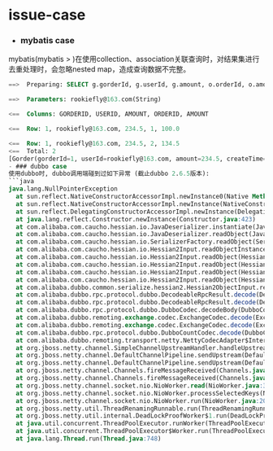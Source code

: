 # issue-case
- ### mybatis case

mybatis(mybatis > )在使用collection、association关联查询时，对结果集进行去重处理时，会忽略nested map，造成查询数据不完整。
```sql
==>  Preparing: SELECT g.gorderId, g.userId, g.amount, o.orderId, o.amount FROM gorder as g JOIN `order` as o ON g.gorderId = o.gorderId WHERE g.userId = ? 

==>  Parameters: rookiefly@163.com(String)

<==  Columns: GORDERID, USERID, AMOUNT, ORDERID, AMOUNT

<==  Row: 1, rookiefly@163.com, 234.5, 1, 100.0

<==  Row: 1, rookiefly@163.com, 234.5, 2, 134.5
<==  Total: 2
[Gorder(gorderId=1, userId=rookiefly@163.com, amount=234.5, createTime=null, updateTime=null, order=null, orderList=[Order(orderId=1, gorderId=1, userId=rookiefly@163.com, amount=234.5, createTime=null, updateTime=null), Order(orderId=2, gorderId=1, userId=rookiefly@163.com, amount=234.5, createTime=null, updateTime=null)])]
- ### dubbo case
使用dubbo时, dubbo调用端碰到过如下异常 (截止dubbo 2.6.5版本):
```java
java.lang.NullPointerException
  at sun.reflect.NativeConstructorAccessorImpl.newInstance0(Native Method)
  at sun.reflect.NativeConstructorAccessorImpl.newInstance(NativeConstructorAccessorImpl.java:62)
  at sun.reflect.DelegatingConstructorAccessorImpl.newInstance(DelegatingConstructorAccessorImpl.java:45)
  at java.lang.reflect.Constructor.newInstance(Constructor.java:423)
  at com.alibaba.com.caucho.hessian.io.JavaDeserializer.instantiate(JavaDeserializer.java:312)
  at com.alibaba.com.caucho.hessian.io.JavaDeserializer.readObject(JavaDeserializer.java:201)
  at com.alibaba.com.caucho.hessian.io.SerializerFactory.readObject(SerializerFactory.java:526)
  at com.alibaba.com.caucho.hessian.io.Hessian2Input.readObjectInstance(Hessian2Input.java:2820)
  at com.alibaba.com.caucho.hessian.io.Hessian2Input.readObject(Hessian2Input.java:2743)
  at com.alibaba.com.caucho.hessian.io.Hessian2Input.readObject(Hessian2Input.java:2278)
  at com.alibaba.com.caucho.hessian.io.Hessian2Input.readObject(Hessian2Input.java:2717)
  at com.alibaba.com.caucho.hessian.io.Hessian2Input.readObject(Hessian2Input.java:2278)
  at com.alibaba.dubbo.common.serialize.hessian2.Hessian2ObjectInput.readObject(Hessian2ObjectInput.java:84)
  at com.alibaba.dubbo.rpc.protocol.dubbo.DecodeableRpcResult.decode(DecodeableRpcResult.java:121)
  at com.alibaba.dubbo.rpc.protocol.dubbo.DecodeableRpcResult.decode(DecodeableRpcResult.java:143)
  at com.alibaba.dubbo.rpc.protocol.dubbo.DubboCodec.decodeBody(DubboCodec.java:90)
  at com.alibaba.dubbo.remoting.exchange.codec.ExchangeCodec.decode(ExchangeCodec.java:125)
  at com.alibaba.dubbo.remoting.exchange.codec.ExchangeCodec.decode(ExchangeCodec.java:85)
  at com.alibaba.dubbo.rpc.protocol.dubbo.DubboCountCodec.decode(DubboCountCodec.java:46)
  at com.alibaba.dubbo.remoting.transport.netty.NettyCodecAdapter$InternalDecoder.messageReceived(NettyCodecAdapter.java:133)
  at org.jboss.netty.channel.SimpleChannelUpstreamHandler.handleUpstream(SimpleChannelUpstreamHandler.java:80)
  at org.jboss.netty.channel.DefaultChannelPipeline.sendUpstream(DefaultChannelPipeline.java:564)
  at org.jboss.netty.channel.DefaultChannelPipeline.sendUpstream(DefaultChannelPipeline.java:559)
  at org.jboss.netty.channel.Channels.fireMessageReceived(Channels.java:274)
  at org.jboss.netty.channel.Channels.fireMessageReceived(Channels.java:261)
  at org.jboss.netty.channel.socket.nio.NioWorker.read(NioWorker.java:349)
  at org.jboss.netty.channel.socket.nio.NioWorker.processSelectedKeys(NioWorker.java:280)
  at org.jboss.netty.channel.socket.nio.NioWorker.run(NioWorker.java:200)
  at org.jboss.netty.util.ThreadRenamingRunnable.run(ThreadRenamingRunnable.java:108)
  at org.jboss.netty.util.internal.DeadLockProofWorker$1.run(DeadLockProofWorker.java:44)
  at java.util.concurrent.ThreadPoolExecutor.runWorker(ThreadPoolExecutor.java:1142)
  at java.util.concurrent.ThreadPoolExecutor$Worker.run(ThreadPoolExecutor.java:617)
  at java.lang.Thread.run(Thread.java:748)
```
